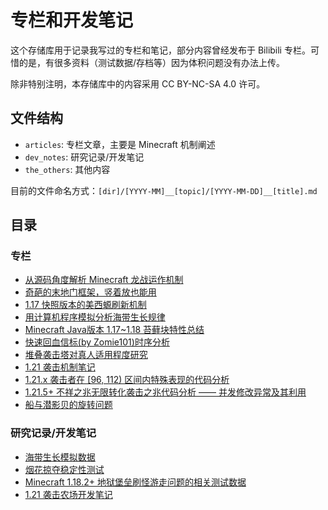 # 专栏和开发笔记

这个存储库用于记录我写过的专栏和笔记，部分内容曾经发布于 Bilibili 专栏。可惜的是，有很多资料（测试数据/存档等）因为体积问题没有办法上传。

除非特别注明，本存储库中的内容采用 CC BY-NC-SA 4.0 许可。

## 文件结构

- `articles`: 专栏文章，主要是 Minecraft 机制阐述
- `dev_notes`: 研究记录/开发笔记
- `the_others`: 其他内容

目前的文件命名方式：`[dir]/[YYYY-MM]__[topic]/[YYYY-MM-DD]__[title].md`

## 目录

### 专栏

- [从源码角度解析 Minecraft 龙战运作机制](./articles/2020-07__dragon_fight/)
- [奇葩的末地门框架，竖着放也能用](./articles/2021-03__end_portal_frame/)
- [1.17 快照版本的美西螈刷新机制](./articles/2021-05__axolotl_spawning/)
- [用计算机程序模拟分析海带生长规律](./articles/2021-08__kelp_simulate/)
- [Minecraft Java版本 1.17~1.18 苔藓块特性总结](./articles/2021-12__moss_properties/)
- [快速回血信标(by Zomie101)时序分析](./articles/2022-04__fast_regen_beacon/)
- [堆叠袭击塔对真人适用程度研究](./articles/2024-02__raid_explaination/)
- [1.21 袭击机制笔记](./articles/2024-06__1-21_raid/)
- [1.21.x 袭击者在 \[96, 112\) 区间内特殊表现的代码分析](./articles/2025-04__1-21_captain_replace/)
- [1.21.5+ 不祥之兆无限转化袭击之兆代码分析 —— 并发修改异常及其利用](./articles/2025-08__1-21-5_infinite_omen/2025-08__1-21-5_infinite_omen.md)
- [船与潜影贝的旋转问题](./articles/2025-09__shulker_rotation/2025-09__shulker_rotation.md)


### 研究记录/开发笔记

- [海带生长模拟数据](./dev_notes/2021-08__kelp_simulate/)
- [烟花掠夺稳定性测试](./dev_notes/2023-11__fireworks/)
- [Minecraft 1.18.2+ 地狱堡垒刷怪游走问题的相关测试数据](./dev_notes/2024-04__fortress_packed_spawning/)
- [1.21 袭击农场开发笔记](./dev_notes/2024-07__1-21_raid/)
